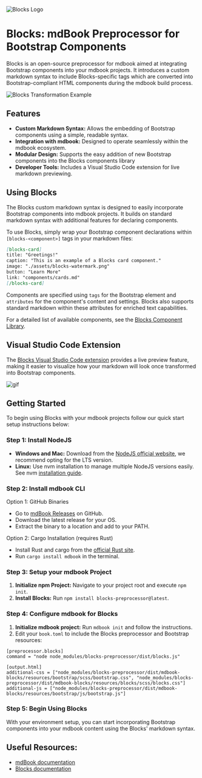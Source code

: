 ![Blocks Logo](https://xbackbone.davidrjames.co.uk/vAbO4/jaGoKACE92.png/raw)

# Blocks: mdBook Preprocessor for Bootstrap Components

Blocks is an open-source preprocessor for mdbook aimed at integrating Bootstrap components into your mdbook projects. It introduces a custom markdown syntax to include Blocks-specific tags which are converted into Bootstrap-compliant HTML components during the mdbook build process.

![Blocks Transformation Example](https://github.com/SlipperyBrick/Blocks/assets/36016443/667e7f71-fee1-4c85-b83a-afa3b8426469)

## Features

- **Custom Markdown Syntax:** Allows the embedding of Bootstrap components using a simple, readable syntax.
- **Integration with mdbook:** Designed to operate seamlessly within the mdbook ecosystem.
- **Modular Design:** Supports the easy addition of new Bootstrap components into the Blocks components library
- **Developer Tools:** Includes a Visual Studio Code extension for live markdown previewing.

## Using Blocks

The Blocks custom markdown syntax is designed to easily incorporate Bootstrap components into mdbook projects. It builds on standard markdown syntax with additional features for declaring components.

To use Blocks, simply wrap your Bootstrap component declarations within `[blocks-<component>]` tags in your markdown files:

```markdown
[blocks-card]
title: "Greetings!"
caption: "This is an example of a Blocks card component."
image: "./assets/blocks-watermark.png"
button: "Learn More"
link: "components/cards.md"
[/blocks-card]
```

Components are specified using `tags` for the Bootstrap element and `attributes` for the component's content and settings. Blocks also supports standard markdown within these attributes for enriched text capabilities.

For a detailed list of available components, see the [Blocks Component Library](https://slipperybrick.github.io/Blocks/components/components-introduction.html).

## Visual Studio Code Extension

The [Blocks Visual Studio Code extension](https://marketplace.visualstudio.com/items?itemName=SlipperyBrick.blockspreviewer) provides a live preview feature, making it easier to visualize how your markdown will look once transformed into Bootstrap components.

![gif](https://xbackbone.davidrjames.co.uk/vAbO4/jAdELoSo68.gif/raw)

## Getting Started

To begin using Blocks with your mdbook projects follow our quick start setup instructions below:

### Step 1: Install NodeJS

- **Windows and Mac:** Download from the [NodeJS official website](https://nodejs.org/en), we recommend opting for the LTS version.
- **Linux:** Use nvm installation to manage multiple NodeJS versions easily. See nvm [installation guide](https://www.linode.com/docs/guides/how-to-install-use-node-version-manager-nvm/).

### Step 2: Install mdbook CLI

Option 1: GitHub Binaries

- Go to [mdBook Releases](https://github.com/rust-lang/mdBook/releases) on GitHub.
- Download the latest release for your OS.
- Extract the binary to a location and add to your PATH.

Option 2: Cargo Installation (requires Rust)

- Install Rust and cargo from the [official Rust site](https://www.rust-lang.org/).
- Run `cargo install mdbook` in the terminal.

### Step 3: Setup your mdbook Project

1. **Initialize npm Project:** Navigate to your project root and execute `npm init`.
2. **Install Blocks:** Run `npm install blocks-preprocessor@latest`.

### Step 4: Configure mdbook for Blocks

1. **Initialize mdbook project:** Run `mdbook init` and follow the instructions.
2. Edit your `book.toml` to include the Blocks preprocessor and Bootstrap resources:

```
[preprocessor.blocks]
command = "node node_modules/blocks-preprocessor/dist/blocks.js"

[output.html]
additional-css = ["node_modules/blocks-preprocessor/dist/mdbook-blocks/resources/bootstrap/scss/bootstrap.css", "node_modules/blocks-preprocessor/dist/mdbook-blocks/resources/blocks/scss/blocks.css"]
additional-js = ["node_modules/blocks-preprocessor/dist/mdbook-blocks/resources/bootstrap/js/bootstrap.js"]
```

### Step 5: Begin Using Blocks

With your environment setup, you can start incorporating Bootstrap components into your mdbook content using the Blocks' markdown syntax.

## Useful Resources:

- [mdBook documentation](https://rust-lang.github.io/mdBook/index.html)
- [Blocks documentation](https://slipperybrick.github.io/Blocks/welcome.html)
